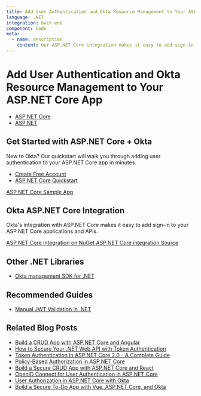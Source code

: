 ```yaml
---
title: Add User Authentication and Okta Resource Management to Your ASP.NET Core App
language: .NET
integration: back-end
component: Code
meta:
  - name: description
    content: Our ASP.NET Core integration makes it easy to add sign in to your applications. Use our guide to add user authentication to your ASP.NET Core app.
---
```


# <i class='icon-48 docsPage code-dotnet'></i> Add User Authentication and Okta Resource Management to Your ASP.NET Core App

<ul class='language-tabs'>
	<li class="active">
		<a href='/code/dotnet/aspnetcore/'>
			<i class='icon code-dotnet-32'></i><span>ASP.NET Core</span>
		</a>
	</li>
	<li class="">
		<a href='/code/dotnet/aspnet/'>
			<i class='icon code-dotnet-32'></i><span>ASP.NET</span>
		</a>
	</li>
</ul>

## Get Started with ASP.NET Core + Okta

New to Okta? Our quickstart will walk you through adding user authentication to your ASP.NET Core app in minutes.

<ul class='language-ctas'>
	<li>
		<a href='https://developer.okta.com/signup/' class='Button--red' data-proofer-ignore>
			<span>Create Free Account</span>
		</a>
	</li>
	<li>
		<a href='/quickstart/#/okta-sign-in-page/dotnet/aspnetcore' class='Button--blue' data-proofer-ignore>
			<span>ASP.NET Core Quickstart</span>
		</a>
	</li>
</ul>

<a href='https://github.com/okta/samples-aspnetcore'>
	<span class='fa fa-github'></span> <span>ASP.NET Core Sample App</span>
</a>

## Okta ASP.NET Core Integration

Okta's integration with ASP.NET Core makes it easy to add sign-in to your ASP.NET Core applications and APIs.


<a href='https://www.nuget.org/packages/Okta.AspNetCore' class="language-reference">
	<span class='icon download-16'></span>
	<span>ASP.NET Core integration on NuGet</span>
</a>


<a href='https://github.com/okta/okta-aspnet'>
	<span class='fa fa-github'></span> <span>ASP.NET Core integration Source</span>
</a>

## Other .NET Libraries

<ul class="language-libraries">
	<li>
		<i class='fa fa-github'></i>
		<a href="https://github.com/okta/okta-sdk-dotnet">
			 <span>Okta management SDK for .NET</span>
		</a>
	</li>
</ul>

## Recommended Guides


- [Manual JWT Validation in .NET](/code/dotnet/jwt-validation/)

## Related Blog Posts


- [Build a CRUD App with ASP.NET Core and Angular](/blog/2018/04/26/build-crud-app-aspnetcore-angular)
- [How to Secure Your .NET Web API with Token Authentication](/blog/2018/02/01/secure-aspnetcore-webapi-token-auth)
- [Token Authentication in ASP.NET Core 2.0 - A Complete Guide](/blog/2018/03/23/token-authentication-aspnetcore-complete-guide)
- [Policy-Based Authorization in ASP.NET Core](/blog/2018/05/11/policy-based-authorization-in-aspnet-core)
- [Build a Secure CRUD App with ASP.NET Core and React](/blog/2018/07/02/build-a-secure-crud-app-with-aspnetcore-and-react)
- [OpenID Connect for User Authentication in ASP.NET Core](/blog/2017/06/29/oidc-user-auth-aspnet-core)
- [User Authorization in ASP.NET Core with Okta](/blog/2017/10/04/aspnet-authorization)
- [Build a Secure To-Do App with Vue, ASP.NET Core, and Okta](/blog/2018/01/31/build-secure-todo-app-vuejs-aspnetcore)

